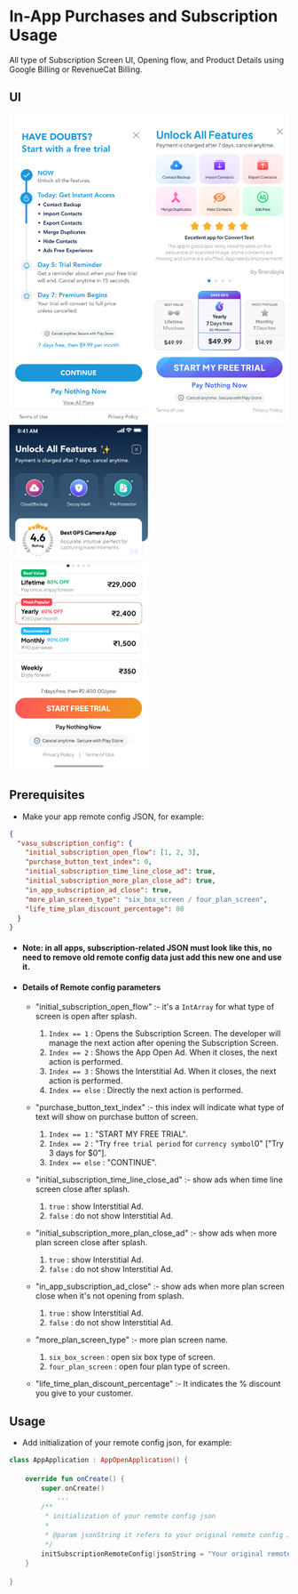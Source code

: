 # In-App Purchases and Subscription Usage

All type of Subscription Screen UI, Opening flow, and Product Details using Google Billing or RevenueCat Billing.

## UI

<img src="https://github.com/vickypathak123/AndroidAdsHelper/blob/main/screenshots/timeline_subscription_screen.jpg" height="auto" width="250" alt="Time Line Screen UI"/>    <img src="https://github.com/vickypathak123/AndroidAdsHelper/blob/main/screenshots/siz_box_subscription_screen.jpg" height="auto" width="250" alt="Six Box Screen UI"/>    <img src="https://github.com/vickypathak123/AndroidAdsHelper/blob/main/screenshots/four_plan_subscription_screen.jpg" height="auto" width="250" alt="Four Plan Screen UI"/>

## Prerequisites

- Make your app remote config JSON, for example:

```json
{
  "vasu_subscription_config": {
    "initial_subscription_open_flow": [1, 2, 3],
    "purchase_button_text_index": 0,
    "initial_subscription_time_line_close_ad": true,
    "initial_subscription_more_plan_close_ad": true,
    "in_app_subscription_ad_close": true,
    "more_plan_screen_type": "six_box_screen / four_plan_screen",
    "life_time_plan_discount_percentage": 80
  }
}
```

- #### Note: in all apps, subscription-related JSON must look like this, no need to remove old remote config data just add this new one and use it.

- #### Details of Remote config parameters
    - "initial_subscription_open_flow" :- it's a `IntArray` for what type of screen is open after splash.
        1. `Index == 1` : Opens the Subscription Screen. The developer will manage the next action after opening the Subscription Screen.
        2. `Index == 2` : Shows the App Open Ad. When it closes, the next action is performed.
        3. `Index == 3` : Shows the Interstitial Ad. When it closes, the next action is performed.
        4. `Index == else` : Directly the next action is performed.

    - "purchase_button_text_index" :- this index will indicate what type of text will show on purchase button of screen.
        1. `Index == 1` : "START MY FREE TRIAL".
        2. `Index == 2` : "Try `free trial period` for `currency symbol`0" ["Try 3 days for $0"].
        3. `Index == else` : "CONTINUE".

    - "initial_subscription_time_line_close_ad" :- show ads when time line screen close after splash.
        1. `true` : show Interstitial Ad.
        2. `false` : do not show Interstitial Ad.

    - "initial_subscription_more_plan_close_ad" :- show ads when more plan screen close after splash.
        1. `true` : show Interstitial Ad.
        2. `false` : do not show Interstitial Ad.

    - "in_app_subscription_ad_close" :- show ads when more plan screen close when it's not opening from splash.
        1. `true` : show Interstitial Ad.
        2. `false` : do not show Interstitial Ad.

    - "more_plan_screen_type" :- more plan screen name.
        1. `six_box_screen` : open six box type of screen.
        2. `four_plan_screen` : open four plan type of screen.

    - "life_time_plan_discount_percentage" :- It indicates the % discount you give to your customer.

## Usage

- Add initialization of your remote config json, for example:

```kotlin
class AppApplication : AppOpenApplication() {

    override fun onCreate() {
        super.onCreate()
            ...
        /**
         * initialization of your remote config json
         *
         * @param jsonString it refers to your original remote config JSON.
         */
        initSubscriptionRemoteConfig(jsonString = "Your original remote config JSON")
    }
    
}
```